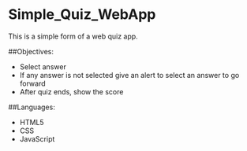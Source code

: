# Simple_Quiz_WebApp

This is a simple form of a web quiz app.

##Objectives:
  - Select answer
  - If any answer is not selected give an alert to select an answer to go forward
  - After quiz ends, show the score

##Languages:
  - HTML5
  - CSS
  - JavaScript
